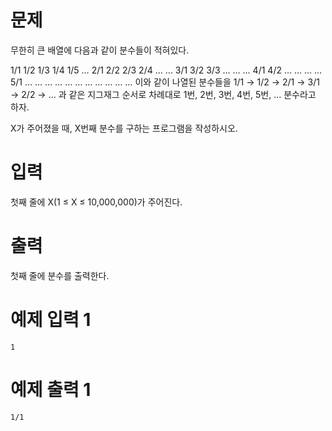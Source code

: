 # 문제

무한히 큰 배열에 다음과 같이 분수들이 적혀있다.

1/1 1/2 1/3 1/4 1/5 …
2/1 2/2 2/3 2/4 … …
3/1 3/2 3/3 … … …
4/1 4/2 … … … …
5/1 … … … … …
… … … … … …
이와 같이 나열된 분수들을 1/1 → 1/2 → 2/1 → 3/1 → 2/2 → … 과 같은 지그재그 순서로 차례대로 1번, 2번, 3번, 4번, 5번, … 분수라고 하자.

X가 주어졌을 때, X번째 분수를 구하는 프로그램을 작성하시오.

# 입력

첫째 줄에 X(1 ≤ X ≤ 10,000,000)가 주어진다.

# 출력

첫째 줄에 분수를 출력한다.

# 예제 입력 1

```
1
```

# 예제 출력 1

```
1/1
```
